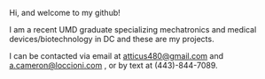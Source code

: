 Hi, and welcome to my github! 

I am a recent UMD graduate specializing mechatronics and medical devices/biotechnology in DC and these are my projects.

I can be contacted via email at atticus480@gmail.com and a.cameron@loccioni.com , or by text at (443)-844-7089. 

<!---
Attic23/Attic23 is a ✨ special ✨ repository because its `README.md` (this file) appears on your GitHub profile.
You can click the Preview link to take a look at your changes.
--->

